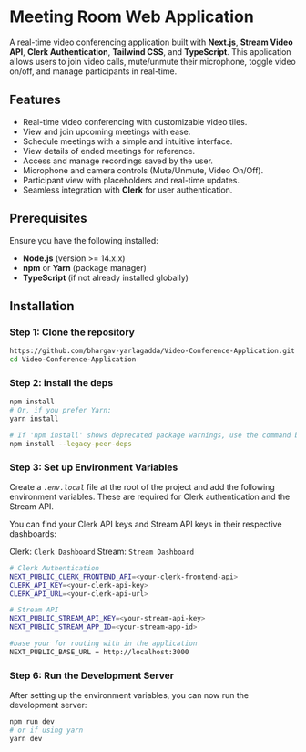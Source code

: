 # Meeting Room Web Application

A real-time video conferencing application built with **Next.js**, **Stream Video API**, **Clerk Authentication**, **Tailwind CSS**, and **TypeScript**. This application allows users to join video calls, mute/unmute their microphone, toggle video on/off, and manage participants in real-time.

## Features

- Real-time video conferencing with customizable video tiles.  
- View and join upcoming meetings with ease.  
- Schedule meetings with a simple and intuitive interface.  
- View details of ended meetings for reference.  
- Access and manage recordings saved by the user.  
- Microphone and camera controls (Mute/Unmute, Video On/Off).  
- Participant view with placeholders and real-time updates.  
- Seamless integration with **Clerk** for user authentication.  

## Prerequisites

Ensure you have the following installed:

- **Node.js** (version >= 14.x.x)
- **npm** or **Yarn** (package manager)
- **TypeScript** (if not already installed globally)

## Installation

### Step 1: Clone the repository

```bash
https://github.com/bhargav-yarlagadda/Video-Conference-Application.git
cd Video-Conference-Application
```

### Step 2: install the deps

```bash
npm install
# Or, if you prefer Yarn:
yarn install

# If 'npm install' shows deprecated package warnings, use the command below:
npm install --legacy-peer-deps

```


### Step 3: Set up Environment Variables
Create a *`.env.local`* file at the root of the project and add the following environment variables. These are required for Clerk authentication and the Stream API.

You can find your Clerk API keys and Stream API keys in their respective dashboards:

Clerk: `Clerk Dashboard`
Stream: `Stream Dashboard`
```bash
# Clerk Authentication
NEXT_PUBLIC_CLERK_FRONTEND_API=<your-clerk-frontend-api>
CLERK_API_KEY=<your-clerk-api-key>
CLERK_API_URL=<your-clerk-api-url>

# Stream API
NEXT_PUBLIC_STREAM_API_KEY=<your-stream-api-key>
NEXT_PUBLIC_STREAM_APP_ID=<your-stream-app-id>

#base your for routing with in the application
NEXT_PUBLIC_BASE_URL = http://localhost:3000

```



### Step 6: Run the Development Server
After setting up the environment variables, you can now run the development server:
```bash
npm run dev
# or if using yarn
yarn dev
```
